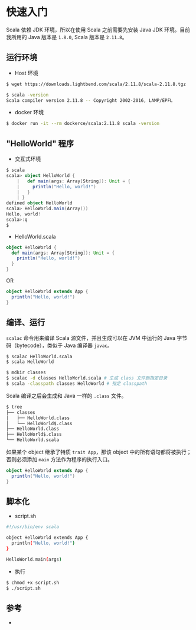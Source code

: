 # 快速入门

Scala 依赖 JDK 环境，所以在使用 Scala 之前需要先安装 Java JDK 环境。目前我所用的 Java 版本是 `1.8.0`, Scala 版本是 `2.11.8`。

## 运行环境

* Host 环境

```bash
$ wget https://downloads.lightbend.com/scala/2.11.8/scala-2.11.8.tgz
```

```bash
$ scala -version
Scala compiler version 2.11.8 -- Copyright 2002-2016, LAMP/EPFL
```

* docker 环境

```bash
$ docker run -it --rm dockerce/scala:2.11.8 scala -version
```

## "HelloWorld" 程序

* 交互式环境

```scala
$ scala
scala> object HelloWorld {
    |   def main(args: Array[String]): Unit = {
    |     println("Hello, world!")
    |   }
    | }
defined object HelloWorld
scala> HelloWorld.main(Array())
Hello, world!
scala>:q
$
```

* HelloWorld.scala

```scala
object HelloWorld {
  def main(args: Array[String]): Unit = {
    println("Hello, world!")
  }
}
```

OR

```scala
object HelloWorld extends App {
  println("Hello, world!")
}
```

## 编译、运行

`scalac` 命令用来编译 Scala 源文件，并且生成可以在 JVM 中运行的 Java 字节码（bytecode），类似于 Java 编译器 `javac`。

```bash
$ scalac HelloWorld.scala
$ scala HelloWorld
```

```bash
$ mdkir classes
$ scalac -d classes HelloWorld.scala # 生成 class 文件到指定目录
$ scala -classpath classes HelloWorld # 指定 classpath
```

Scala 编译之后会生成和 Java 一样的 `.class` 文件。

```bash
$ tree
├── classes
│   ├── HelloWorld.class
│   └── HelloWorld$.class
├── HelloWorld.class
├── HelloWorld$.class
└── HelloWorld.scala
```

如果某个 object 继承了特质 `trait App`，那该 object 中的所有语句都将被执行；否则必须添加 `main` 方法作为程序的执行入口。

```scala
object HelloWorld extends App {
  println("Hello, world!")
}
```

## 脚本化

* script.sh

```bash
#!/usr/bin/env scala

object HelloWorld extends App {
  println("Hello, world!")
}

HelloWorld.main(args)
```

* 执行

```bash
$ chmod +x script.sh
$ ./script.sh
```

## 参考

* [](https://docs.scala-lang.org/tutorials/scala-for-java-programmers.html)